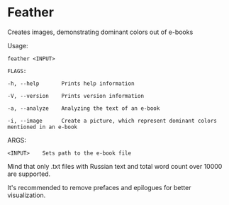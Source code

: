 # Feather
Creates images, demonstrating dominant colors out of e-books

Usage:

    feather <INPUT>
    
    FLAGS:
    
    -h, --help       Prints help information
    
    -V, --version    Prints version information
    
    -a, --analyze    Analyzing the text of an e-book

    -i, --image      Create a picture, which represent dominant colors mentioned in an e-book

ARGS:
    
    <INPUT>    Sets path to the e-book file


Mind that only .txt files with Russian text and total word count over 10000 are supported.

It's recommended to remove prefaces and epilogues for better visualization.
